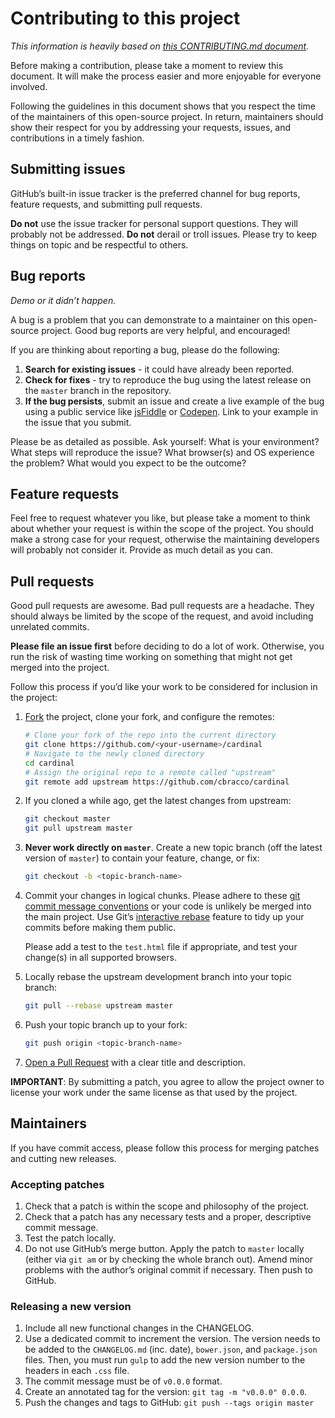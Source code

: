 # Contributing to this project

*This information is heavily based on [this CONTRIBUTING.md document](https://github.com/necolas/normalize.css/edit/master/CONTRIBUTING.md).*

Before making a contribution, please take a moment to review this document. It will make the process easier and more enjoyable for everyone involved.

Following the guidelines in this document shows that you respect the time of the maintainers of this open-source project. In return, maintainers should show their respect for you by addressing your requests, issues, and contributions in a timely fashion.

## Submitting issues

GitHub’s built-in issue tracker is the preferred channel for bug reports, feature requests, and submitting pull requests.

**Do not** use the issue tracker for personal support questions. They will probably not be addressed.
**Do not** derail or troll issues. Please try to keep things on topic and be respectful to others.

## Bug reports

*Demo or it didn’t happen.*

A bug is a problem that you can demonstrate to a maintainer on this open-source project. Good bug reports are very helpful, and encouraged!

If you are thinking about reporting a bug, please do the following:

1. **Search for existing issues** - it could have already been reported.
2. **Check for fixes** - try to reproduce the bug using the latest release on the `master` branch in the repository.
3. **If the bug persists**, submit an issue and create a live example of the bug using a public service like [jsFiddle](http://jsfiddle.net) or [Codepen](http://codepen.io). Link to your example in the issue that you submit.

Please be as detailed as possible. Ask yourself: What is your environment? What steps will reproduce the issue? What browser(s) and OS experience the problem? What would you expect to be the outcome?

## Feature requests

Feel free to request whatever you like, but please take a moment to think about whether your request is within the scope of the project. You should make a strong case for your request, otherwise the maintaining developers will probably not consider it. Provide as much detail as you can.

## Pull requests

Good pull requests are awesome. Bad pull requests are a headache. They should always be limited by the scope of the request, and avoid including unrelated commits.

**Please file an issue first** before deciding to do a lot of work. Otherwise, you run the risk of wasting time working on something that might not get merged into the project.

Follow this process if you’d like your work to be considered for inclusion in the project:

1. [Fork](http://help.github.com/fork-a-repo/) the project, clone your fork,
   and configure the remotes:

   ```bash
   # Clone your fork of the repo into the current directory
   git clone https://github.com/<your-username>/cardinal
   # Navigate to the newly cloned directory
   cd cardinal
   # Assign the original repo to a remote called "upstream"
   git remote add upstream https://github.com/cbracco/cardinal
   ```

2. If you cloned a while ago, get the latest changes from upstream:

   ```bash
   git checkout master
   git pull upstream master
   ```

3. **Never work directly on `master`**. Create a new topic branch (off the latest version of `master`) to contain your feature, change, or fix:

   ```bash
   git checkout -b <topic-branch-name>
   ```

4. Commit your changes in logical chunks. Please adhere to these [git commit
   message conventions](http://tbaggery.com/2008/04/19/a-note-about-git-commit-messages.html)
   or your code is unlikely be merged into the main project. Use Git’s
   [interactive rebase](https://help.github.com/articles/interactive-rebase)
   feature to tidy up your commits before making them public.

   Please add a test to the `test.html` file if appropriate, and test
   your change(s) in all supported browsers.

5. Locally rebase the upstream development branch into your topic branch:

   ```bash
   git pull --rebase upstream master
   ```

6. Push your topic branch up to your fork:

   ```bash
   git push origin <topic-branch-name>
   ```

10. [Open a Pull Request](https://help.github.com/articles/using-pull-requests/) with a clear title and description.

**IMPORTANT**: By submitting a patch, you agree to allow the project owner to
license your work under the same license as that used by the project.

## Maintainers

If you have commit access, please follow this process for merging patches and
cutting new releases.

### Accepting patches

1. Check that a patch is within the scope and philosophy of the project.
2. Check that a patch has any necessary tests and a proper, descriptive commit
   message.
3. Test the patch locally.
4. Do not use GitHub’s merge button. Apply the patch to `master` locally
   (either via `git am` or by checking the whole branch out). Amend minor
   problems with the author’s original commit if necessary. Then push to GitHub.

### Releasing a new version

1. Include all new functional changes in the CHANGELOG.
2. Use a dedicated commit to increment the version. The version needs to be added to the `CHANGELOG.md` (inc. date), `bower.json`, and `package.json` files. Then, you must run `gulp` to add the new version number to the headers in each `.css` file.
3. The commit message must be of `v0.0.0` format.
4. Create an annotated tag for the version: `git tag -m "v0.0.0" 0.0.0`.
5. Push the changes and tags to GitHub: `git push --tags origin master`
